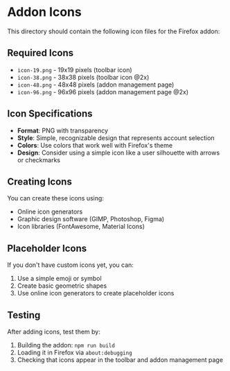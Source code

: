 # Addon Icons

This directory should contain the following icon files for the Firefox addon:

## Required Icons

- `icon-19.png` - 19x19 pixels (toolbar icon)
- `icon-38.png` - 38x38 pixels (toolbar icon @2x)
- `icon-48.png` - 48x48 pixels (addon management page)
- `icon-96.png` - 96x96 pixels (addon management page @2x)

## Icon Specifications

- **Format**: PNG with transparency
- **Style**: Simple, recognizable design that represents account selection
- **Colors**: Use colors that work well with Firefox's theme
- **Design**: Consider using a simple icon like a user silhouette with arrows or checkmarks

## Creating Icons

You can create these icons using:
- Online icon generators
- Graphic design software (GIMP, Photoshop, Figma)
- Icon libraries (FontAwesome, Material Icons)

## Placeholder Icons

If you don't have custom icons yet, you can:
1. Use a simple emoji or symbol
2. Create basic geometric shapes
3. Use online icon generators to create placeholder icons

## Testing

After adding icons, test them by:
1. Building the addon: `npm run build`
2. Loading it in Firefox via `about:debugging`
3. Checking that icons appear in the toolbar and addon management page
